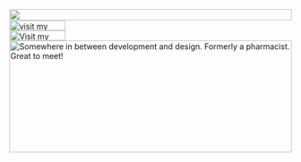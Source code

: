 <picture>
  <source media="(prefers-color-scheme: dark)" srcset="http://localhost:8787?section=top&theme=dark">
  <img src="http://localhost:8787?section=top&theme=light" width="100%" height="20" align="left">
</picture>
<a href="https://johannschopplich.com">
  <picture>
    <source media="(prefers-color-scheme: dark)" srcset="http://localhost:8787?section=link&label=Website&theme=dark" label="Visit">
    <img src="http://localhost:8787?section=link&label=Website&theme=light" alt="visit my website" width="100" height="18px" align="left">
  </picture>
</a>
<img src="data:null;," width="100%" height="0" align="left" alt="">
<a href="https://www.instagram.com/johannschopplich">
  <picture>
    <source media="(prefers-color-scheme: dark)" srcset="http://localhost:8787?section=link&label=Instagram&theme=dark">
    <img src="http://localhost:8787?section=link&label=Instagram&theme=light" alt="Visit my Instagram" width="100" height="18" align="left">
  </picture>
</a>
<img src="data:null;," width="100%" height="0" align="left" alt="">
<picture>
  <source media="(prefers-color-scheme: dark)" srcset="http://localhost:8787?section=main&theme=dark">
  <img src="http://localhost:8787?section=main&theme=light" alt="Somewhere in between development and design. Formerly a pharmacist. Great to meet!" width="100%" height="200" align="left">
</picture>
